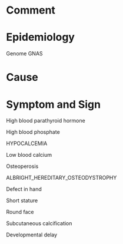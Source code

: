 # Comment

# Epidemiology

Genome GNAS

# Cause

# Symptom and Sign

High blood parathyroid hormone

High blood phosphate

HYPOCALCEMIA

Low blood calcium

Osteoperosis

ALBRIGHT_HEREDITARY_OSTEODYSTROPHY

Defect in hand

Short stature

Round face

Subcutaneous calcification

Developmental delay
